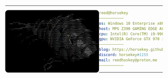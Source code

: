 <hr>

<img align="left" src="coldy.png" width="300" /> 

```yaml
reed@horsekey
———————————
os: Windows 10 Enterprise x86-64
host: MPG Z390 GAMING EDGE AC (MS-7B17)
cpu: Intel(R) Core(TM) i9-9900K CPU @ 3.60GHz 3.60 GHz
gpu: NVIDIA GeForce GTX 970 :crying_cat_face:
———————————
blog: https://horsekey.github.io
discord: horsekey#1155
mail: reedhuskey@proton.me
———————————
```

<hr>
